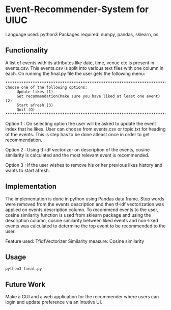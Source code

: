 # Event-Recommender-System for UIUC

Language used: python3
Packages required: numpy, pandas, sklearn, os

## Functionality

A list of events with its attributes like date, time, venue etc is present in events.csv. This events.csv is split into various text files with one column in each. On running the final.py file the user gets the following menu:
```
***************************************************************************
Choose one of the following options:
     Update likes (1)
     Get recommendation(Make sure you have liked at least one event) (2)
     Start afresh (3)
     Quit (Q)
****************************************************************************
```
Option 1 : On selecting option the user will be asked to update the event index that he likes. User can choose from events.csv or topic.txt for heading of the events. This is step has to be done atleast once in order to get recommendation.

Option 2 : Using tf-idf vectorizer on description of the events, cosine similarity is calculated and the most relevant event is recommended. 

Option 3 : If the user wishes to remove his or her previous likes history and wants to start afresh.

## Implementation

The implementation is done in python using Pandas data frame. Stop words were removed from the events description and then tf-idf vectorization was applied on events description column. To recommend events to the user, cosine similarity function is used from sklearn package and using the description column, cosine similarity between liked events and non-liked events was calculated to determine the top event to be recommended to the user.

Feature used: TfidfVectorizer
Similarity measure: Cosine similarity

## Usage

```
python3 final.py
```
## Future Work

Make a GUI and a web application for the recommender where users can login and update preference via an intutive UI.
